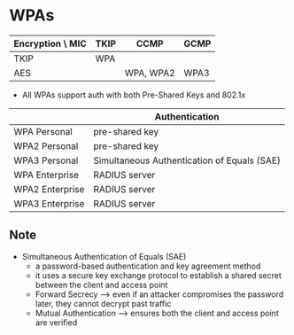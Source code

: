 # WPAs

| Encryption \ MIC | TKIP | CCMP      | GCMP |
|------------------|------|-----------|------|
| TKIP             | WPA  |           |      |
| AES              |      | WPA, WPA2 | WPA3 |

- All WPAs support auth with both Pre-Shared Keys and 802.1x

|                 | Authentication                              |
|-----------------|---------------------------------------------|
| WPA Personal    | pre-shared key                              |
| WPA2 Personal   | pre-shared key                              |
| WPA3 Personal   | Simultaneous Authentication of Equals (SAE) |
| WPA Enterprise  | RADIUS server                               |
| WPA2 Enterprise | RADIUS server                               |
| WPA3 Enterprise | RADIUS server                               |

## Note
- Simultaneous Authentication of Equals (SAE)
    - a password-based authentication and key agreement method
    - it uses a secure key exchange protocol to establish a shared secret between the client and access point
    - Forward Secrecy --> even if an attacker compromises the password later, they cannot decrypt past traffic
    - Mutual Authentication --> ensures both the client and access point are verified